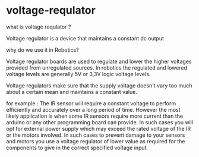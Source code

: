 # voltage-requlator

what is voltage requlator ?

Voltage regulator is a device that maintains a constant dc output

why do we use it in Robotics?

Voltage regulator boards are used to regulate and lower the higher voltages provided from unregulated sources. In robotics the regulated and lowered voltage levels are generally 5V or 3,3V logic voltage levels.

Voltage regulators make sure that the supply voltage doesn't vary too much about a certain mean and maintains a constant value.

for example : The IR sensor will require a constant voltage to perform efficiently and accurately over a long period of time. However the most likely application is when some IR sensors require more current than the arduino or any other programming board can provide. In such cases you will opt for external power supply which may exceed the rated voltage of the IR or the motors involved. In such cases to prevent damage to your sensors and motors you use a voltage regulator of lower value as required for the components to give in the correct specified voltage input.
